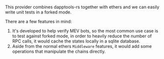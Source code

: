 This provider combines dapptools-rs together with ethers and we can easily write unit tests in a forked mode.

There are a few features in mind:

1. It's developed to help verify MEV bots, so the most common use case is to test against forked mode, in order to heavily reduce the number of RPC calls, it would cache the states locally in a sqlite database.
2. Aside from the normal ethers `Middleware` features, it would add some operations that manipulate the chains directly.
